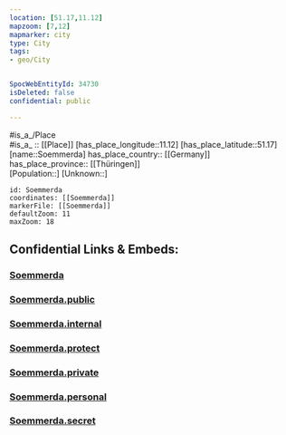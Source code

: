 ```yaml
---
location: [51.17,11.12] 
mapzoom: [7,12] 
mapmarker: city 
type: City
tags:
- geo/City


SpocWebEntityId: 34730
isDeleted: false
confidential: public

---
```

#is_a_/Place  
#is_a_ :: [[Place]] 
[has_place_longitude::11.12] 
[has_place_latitude::51.17] 
[name::Soemmerda] 
has_place_country:: [[Germany]]  
has_place_province:: [[Thüringen]]  
[Population::] 
[Unknown::] 


```leaflet
id: Soemmerda
coordinates: [[Soemmerda]] 
markerFile: [[Soemmerda]] 
defaultZoom: 11 
maxZoom: 18
```


## Confidential Links & Embeds: 

### [Soemmerda](/_Standards/Earth/Continent/Europe/Europe~Central/Germany/Germany~East/Thüringen/counties~TH/Sömmerda/cities~Sömmerda/Sömmerda-city/City/Soemmerda.md) 

### [Soemmerda.public](/_public/Earth/Continent/Europe/Europe~Central/Germany/Germany~East/Thüringen/counties~TH/Sömmerda/cities~Sömmerda/Sömmerda-city/City/Soemmerda.public.md) 

### [Soemmerda.internal](/_internal/Earth/Continent/Europe/Europe~Central/Germany/Germany~East/Thüringen/counties~TH/Sömmerda/cities~Sömmerda/Sömmerda-city/City/Soemmerda.internal.md) 

### [Soemmerda.protect](/_protect/Earth/Continent/Europe/Europe~Central/Germany/Germany~East/Thüringen/counties~TH/Sömmerda/cities~Sömmerda/Sömmerda-city/City/Soemmerda.protect.md) 

### [Soemmerda.private](/_private/Earth/Continent/Europe/Europe~Central/Germany/Germany~East/Thüringen/counties~TH/Sömmerda/cities~Sömmerda/Sömmerda-city/City/Soemmerda.private.md) 

### [Soemmerda.personal](/_personal/Earth/Continent/Europe/Europe~Central/Germany/Germany~East/Thüringen/counties~TH/Sömmerda/cities~Sömmerda/Sömmerda-city/City/Soemmerda.personal.md) 

### [Soemmerda.secret](/_secret/Earth/Continent/Europe/Europe~Central/Germany/Germany~East/Thüringen/counties~TH/Sömmerda/cities~Sömmerda/Sömmerda-city/City/Soemmerda.secret.md)

